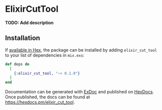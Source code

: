 # ElixirCutTool

**TODO: Add description**

## Installation

If [available in Hex](https://hex.pm/docs/publish), the package can be installed
by adding `elixir_cut_tool` to your list of dependencies in `mix.exs`:

```elixir
def deps do
  [
    {:elixir_cut_tool, "~> 0.1.0"}
  ]
end
```

Documentation can be generated with [ExDoc](https://github.com/elixir-lang/ex_doc)
and published on [HexDocs](https://hexdocs.pm). Once published, the docs can
be found at <https://hexdocs.pm/elixir_cut_tool>.

